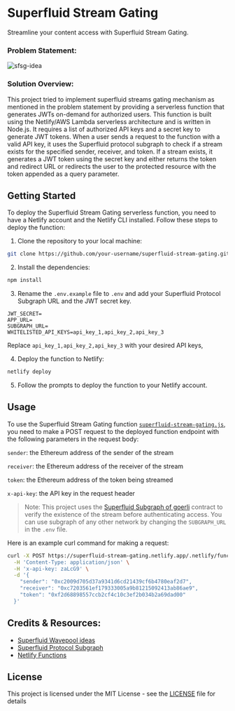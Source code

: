 # Superfluid Stream Gating

Streamline your content access with Superfluid Stream Gating.

### Problem Statement:

![sfsg-idea](https://user-images.githubusercontent.com/29351207/227696398-9bf8bf6d-b676-4f74-9b65-68f19b93b652.png)

### Solution Overview:

This project tried to implement superfluid streams gating mechanism as mentioned in the problem statement by providing a serverless function that generates JWTs on-demand for authorized users.
This function is built using the Netlify/AWS Lambda serverless architecture and is written in Node.js. It requires a list of authorized API keys and a secret key to generate JWT tokens. When a user sends a request to the function with a valid API key, it uses the Superfluid protocol subgraph to check if a stream exists for the specified sender, receiver, and token. If a stream exists, it generates a JWT token using the secret key and either returns the token and redirect URL or redirects the user to the protected resource with the token appended as a query parameter.

## Getting Started

To deploy the Superfluid Stream Gating serverless function, you need to have a Netlify account and the Netlify CLI installed. Follow these steps to deploy the function:

1. Clone the repository to your local machine:

```bash
git clone https://github.com/your-username/superfluid-stream-gating.git
```

2. Install the dependencies:

```bash
npm install
```

3. Rename the `.env.example` file to `.env` and add your Superfluid Protocol Subgraph URL and the JWT secret key.

```
JWT_SECRET=
APP_URL=
SUBGRAPH_URL=
WHITELISTED_API_KEYS=api_key_1,api_key_2,api_key_3
```

Replace `api_key_1,api_key_2,api_key_3` with your desired API keys,

4. Deploy the function to Netlify:

```bash
netlify deploy
```

5. Follow the prompts to deploy the function to your Netlify account.

## Usage

To use the Superfluid Stream Gating function [`superfluid-stream-gating.js`](netlify/functions/superfluid-stream-gating.js), you need to make a POST request to the deployed function endpoint with the following parameters in the request body:

`sender`: the Ethereum address of the sender of the stream

`receiver`: the Ethereum address of the receiver of the stream

`token`: the Ethereum address of the token being streamed

`x-api-key`: the API key in the request header

> Note: This project uses the [Superfluid Subgraph of goerli](https://thegraph.com/hosted-service/subgraph/superfluid-finance/protocol-v1-goerli) contract to verify the existence of the stream before authenticating access. You can use subgraph of any other network by changing the `SUBGRAPH_URL` in the `.env` file.

Here is an example curl command for making a request:

```bash
curl -X POST https://superfluid-stream-gating.netlify.app/.netlify/functions/superfluid-stream-gating \
  -H 'Content-Type: application/json' \
  -H 'x-api-key: zaLcG9' \
  -d '{
    "sender": "0xc2009d705d37a9341d6cd21439cf6b4780eaf2d7",
    "receiver": "0xc7203561ef179333005a9b81215092413ab86ae9",
    "token": "0xf2d68898557ccb2cf4c10c3ef2b034b2a69dad00"
  }'

```

## Credits & Resources:

- [Superfluid Wavepool ideas](https://superfluidhq.notion.site/Superfluid-Wave-Project-Ideas-7e8c792758004bd2ae452d1f9810cc58)
- [Superfluid Protocol Subgraph](https://api.thegraph.com/subgraphs/name/superfluid-finance/protocol-v1-mumbai)
- [Netlify Functions](https://docs.netlify.com/functions/build/?fn-language=js)

## License

This project is licensed under the MIT License - see the [LICENSE](LICENSE) file for details
